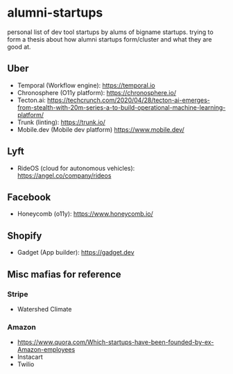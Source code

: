 # alumni-startups

personal list of dev tool startups by alums of bigname startups. trying to form a thesis about how alumni startups form/cluster and what they are good at.

## Uber

- Temporal (Workflow engine): https://temporal.io
- Chronosphere (O11y platform): https://chronosphere.io/ 
- Tecton.ai: https://techcrunch.com/2020/04/28/tecton-ai-emerges-from-stealth-with-20m-series-a-to-build-operational-machine-learning-platform/
- Trunk (linting): https://trunk.io/
- Mobile.dev (Mobile dev platform) https://www.mobile.dev/

## Lyft

- RideOS (cloud for autonomous vehicles): https://angel.co/company/rideos

## Facebook

- Honeycomb (o11y): https://www.honeycomb.io/

## Shopify

- Gadget (App builder): https://gadget.dev

## Misc mafias for reference

### Stripe

- Watershed Climate

### Amazon

- https://www.quora.com/Which-startups-have-been-founded-by-ex-Amazon-employees
- Instacart
- Twilio
